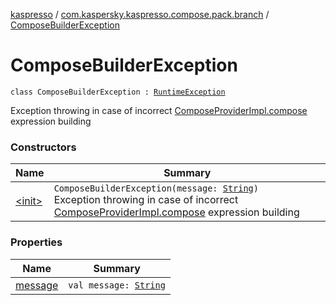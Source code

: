 [kaspresso](../../index.md) / [com.kaspersky.kaspresso.compose.pack.branch](../index.md) / [ComposeBuilderException](./index.md)

# ComposeBuilderException

`class ComposeBuilderException : `[`RuntimeException`](https://kotlinlang.org/api/latest/jvm/stdlib/kotlin/-runtime-exception/index.html)

Exception throwing in case of incorrect [ComposeProviderImpl.compose](../../com.kaspersky.kaspresso.compose/-compose-provider-impl/compose.md) expression building

### Constructors

| Name | Summary |
|---|---|
| [&lt;init&gt;](-init-.md) | `ComposeBuilderException(message: `[`String`](https://kotlinlang.org/api/latest/jvm/stdlib/kotlin/-string/index.html)`)`<br>Exception throwing in case of incorrect [ComposeProviderImpl.compose](../../com.kaspersky.kaspresso.compose/-compose-provider-impl/compose.md) expression building |

### Properties

| Name | Summary |
|---|---|
| [message](message.md) | `val message: `[`String`](https://kotlinlang.org/api/latest/jvm/stdlib/kotlin/-string/index.html) |
